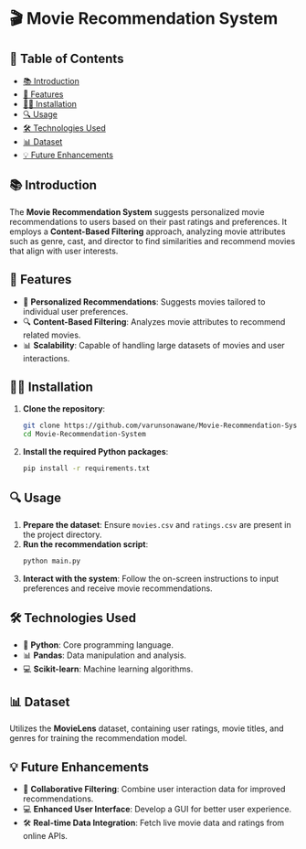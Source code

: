 # 🎬 Movie Recommendation System

## 📝 Table of Contents
- [📚 Introduction](#📚-introduction)
- [🔧 Features](#🔧-features)
- [👨‍💻 Installation](#👨‍💻-installation)
- [🔍 Usage](#🔍-usage)
- [🛠️ Technologies Used](#🛠️-technologies-used)
- [📊 Dataset](#📊-dataset)
- [💡 Future Enhancements](#💡-future-enhancements)

## 📚 Introduction
The **Movie Recommendation System** suggests personalized movie recommendations to users based on their past ratings and preferences. It employs a **Content-Based Filtering** approach, analyzing movie attributes such as genre, cast, and director to find similarities and recommend movies that align with user interests.

## 🔧 Features
- 👤 **Personalized Recommendations**: Suggests movies tailored to individual user preferences.
- 🔍 **Content-Based Filtering**: Analyzes movie attributes to recommend related movies.
- 📊 **Scalability**: Capable of handling large datasets of movies and user interactions.

## 👨‍💻 Installation
1. **Clone the repository**:
   ```bash
   git clone https://github.com/varunsonawane/Movie-Recommendation-System.git
   cd Movie-Recommendation-System
   ```
2. **Install the required Python packages**:
   ```bash
   pip install -r requirements.txt
   ```

## 🔍 Usage
1. **Prepare the dataset**: Ensure `movies.csv` and `ratings.csv` are present in the project directory.
2. **Run the recommendation script**:
   ```bash
   python main.py
   ```
3. **Interact with the system**: Follow the on-screen instructions to input preferences and receive movie recommendations.

## 🛠️ Technologies Used
- 🐉 **Python**: Core programming language.
- 📊 **Pandas**: Data manipulation and analysis.
- 💻 **Scikit-learn**: Machine learning algorithms.

## 📊 Dataset
Utilizes the **MovieLens** dataset, containing user ratings, movie titles, and genres for training the recommendation model.

## 💡 Future Enhancements
- 🧰 **Collaborative Filtering**: Combine user interaction data for improved recommendations.
- 💻 **Enhanced User Interface**: Develop a GUI for better user experience.
- 🛠️ **Real-time Data Integration**: Fetch live movie data and ratings from online APIs.

